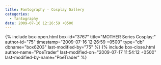 ```yaml
---
title: Fantography - Cosplay Gallery
categories:
  - fantography
date: 2009-07-16 12:26:59 +0500
---
```

{% include box-open.html box-id="3767" title="MOTHER Series Cosplay:" author-id="75" timestamp="2009-07-16 12:26:59 +0500" type="db" dbname="box6203" last-modified-by="75" %}
<navigator group="Fantography|Cosplay" quantity="500" offdir="TRUE" /> <displaytor mode="thumbnail" />
{% include box-close.html author-name="PoeTrader" last-modified-on="2009-07-17 11:54:12 +0500" last-modified-by-name="PoeTrader" %}
